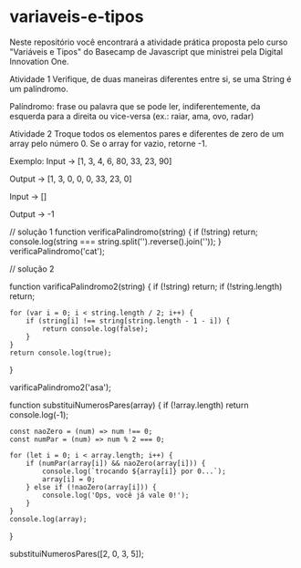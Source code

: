 # variaveis-e-tipos

Neste repositório você encontrará a atividade prática proposta pelo curso "Variáveis e Tipos" do Basecamp de Javascript que ministrei pela Digital Innovation One.

Atividade 1
Verifique, de duas maneiras diferentes entre si, se uma String é um palíndromo.

Palíndromo: frase ou palavra que se pode ler, indiferentemente, da esquerda para a direita ou vice-versa (ex.: raiar, ama, ovo, radar)

Atividade 2
Troque todos os elementos pares e diferentes de zero de um array pelo número 0. Se o array for vazio, retorne -1.

Exemplo: Input -> [1, 3, 4, 6, 80, 33, 23, 90]

Output -> [1, 3, 0, 0, 0, 33, 23, 0]

Input -> []

Output -> -1


// solução 1
function verificaPalindromo(string) {
	if (!string) return;
	console.log(string === string.split('').reverse().join(''));
}
verificaPalindromo('cat');

// solução 2

function varificaPalindromo2(string) {
	if (!string) return;
	if (!string.length) return;

	for (var i = 0; i < string.length / 2; i++) {
		if (string[i] !== string[string.length - 1 - i]) {
			return console.log(false);
		}
	}
	return console.log(true);
}

varificaPalindromo2('asa');





function substituiNumerosPares(array) {
	if (!array.length) return console.log(-1);

	const naoZero = (num) => num !== 0;
	const numPar = (num) => num % 2 === 0;

	for (let i = 0; i < array.length; i++) {
		if (numPar(array[i]) && naoZero(array[i])) {
			console.log(`trocando ${array[i]} por 0...`);
			array[i] = 0;
		} else if (!naoZero(array[i])) {
			console.log('Ops, você já vale 0!');
		}
	}
	console.log(array);
}

substituiNumerosPares([2, 0, 3, 5]);

